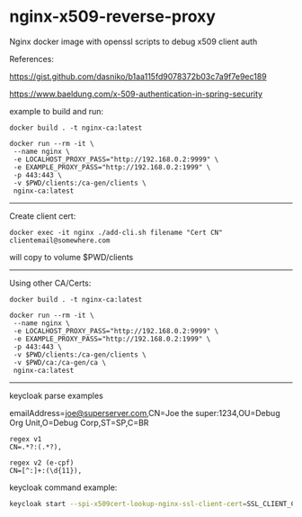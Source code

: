 # nginx-x509-reverse-proxy

Nginx docker image with openssl scripts to debug x509 client auth

References:

https://gist.github.com/dasniko/b1aa115fd9078372b03c7a9f7e9ec189

https://www.baeldung.com/x-509-authentication-in-spring-security

example to build and run:

```
docker build . -t nginx-ca:latest

docker run --rm -it \
 --name nginx \
 -e LOCALHOST_PROXY_PASS="http://192.168.0.2:9999" \
 -e EXAMPLE_PROXY_PASS="http://192.168.0.2:1999" \
 -p 443:443 \
 -v $PWD/clients:/ca-gen/clients \
 nginx-ca:latest

```
---
Create client cert:

```
docker exec -it nginx ./add-cli.sh filename "Cert CN" clientemail@somewhere.com
```
will copy to volume $PWD/clients

---

Using other CA/Certs:

```
docker build . -t nginx-ca:latest

docker run --rm -it \
 --name nginx \
 -e LOCALHOST_PROXY_PASS="http://192.168.0.2:9999" \
 -e EXAMPLE_PROXY_PASS="http://192.168.0.2:1999" \
 -p 443:443 \
 -v $PWD/clients:/ca-gen/clients \
 -v $PWD/ca:/ca-gen/ca \
 nginx-ca:latest

```

---

keycloak parse examples

emailAddress=joe@superserver.com,CN=Joe the super:1234,OU=Debug Org Unit,O=Debug Corp,ST=SP,C=BR

```
regex v1
CN=.*?:(.*?),

regex v2 (e-cpf)
CN=[^:]+:(\d{11}),
```

keycloak command example:
```bash
keycloak start --spi-x509cert-lookup-nginx-ssl-client-cert=SSL_CLIENT_CERT --hostname localhost --proxy edge
```
